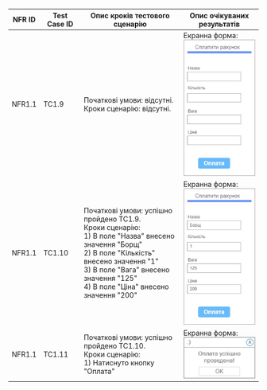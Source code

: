 | NFR ID | Test Case ID | Опис кроків тестового сценарію | Опис очікуваних результатів |
| ------ | ------------ | ------------------------------ | --------------------------- |
| NFR1.1 | TC1.9 | Початкові умови: відсутні.<br> Кроки сценарію: відсутні. | Екранна форма:<br> ![](./1.jpg) |
| NFR1.1 | TC1.10 | Початкові умови: успішно пройдено TC1.9.<br> Кроки сценарію:<br> 1) В поле "Назва" внесено значення "Борщ"<br> 2) В поле "Кількість" внесено значення "1"<br> 3) В поле "Вага" внесено значення "125"<br> 4) В поле "Ціна" внесено значення "200" | Екранна форма:<br> ![](./2.jpg) |
| NFR1.1 | TC1.11 | Початкові умови: успішно пройдено TC1.10.<br> Кроки сценарію:<br> 1) Натиснуто кнопку "Оплата" | Екранна форма:<br> ![](./3.jpg) |
